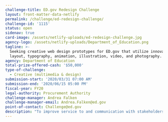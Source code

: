 ```yaml
---
challenge-title: ED.gov Redesign Challenge
layout: front-matter-data-netlify
permalink: /challenge/ed-redesign-challenge/
challenge-id: '1115'
status: open
sidenav: true
card-image: /assets/netlify-uploads/ed-redesign-challenge.jpg
agency-logo: /assets/netlify-uploads/Department_of_Education.png
tagline: >-
  Seeking creative web design prototypes for ED.gov that utilize innovations in
  layout, typography, animation, illustration, video, and photography.
agency: Department of Education
total-prize-offered-cash: '$50,000'
type-of-challenge:
  - Creative (multimedia & design)
submission-start: '2020/03/31 07:00 AM'
submission-end: '2020/06/15 05:00 PM'
fiscal-year: FY20
legal-authority: Procurement Authority
challenge-manager: Andrea Falken
challenge-manager-email: Andrea.Falken@ed.gov
point-of-contact: Challenge@ed.gov
description: "To improve service to and communication with stakeholders and the general public, the Department of Education (“ED” or “Department”) plans to modernize its public facing website.  Accordingly, ED is seeking small-scale prototypes for a redesign of ED.gov, the Department’s homepage.  \n\nThe Department is not seeking a run-of-the-mill refresh but rather a creative redesign that maximizes user experience and proposes new innovations in layout, typography, animation, illustration, video and photography, and other modern advances.\n\n*About the Department of Education*\n\nED is the agency of the federal government that establishes policy for, administers, and coordinates most federal assistance to education. The Department assists the president in executing his education policies for the nation and in implementing laws enacted by Congress. ED's mission is to promote student achievement and preparation for global competitiveness by fostering educational excellence and ensuring equal access.\n\nAlthough ED is a relative newcomer among Cabinet-level agencies, its origins go back to 1867, when President Andrew Johnson signed legislation creating the first Department of Education. Its main purpose was to collect information and statistics about the nation's schools. However, due to concern that ED would exercise too much control over local schools, the new Department was demoted to an Office of Education in 1868.\n\nOver the years, the office remained relatively small, operating under different titles and housed in various agencies, including the U.S. Department of the Interior and the former U.S. Department of Health Education and Welfare (now Health and Human Services).\n\n*The Current State of ED.gov*\n\nTo achieve its goals and further its mission, ED maintains open communication with the general public, especially those seeking information on behalf of their states, districts, schools, and children. That’s why the organization must keep pace with the way 21st century Americans learn, engage, and interact. With 312 million internet users in the United States alone – and 90 percent of American adults reporting using the internet “at least occasionally”  – it is essential to maintain a strong web presence. A key component of that effort is redesigning ED’s website.\n\nED.gov is the Department’s main public-facing website, with nearly 15 million users accessing the site in 2019. These users represented:  students and parents; press; educators and administrators; state and local officials; non-profit stakeholders; representatives from community organizations; and advocates, among others. The site’s most-visited pages included information about student loan and grant programs, and laws – like the Freedom of Information Act and the Family Educational Rights and Privacy Act.\n\nThe Department’s web presence includes several subdomains: www.ED.gov, www2.ed.gov, blog.ed.gov, and sites.ed.gov. ED.gov is managed with the open-source Drupal, WordPress and TeamSite content management systems (CMS) and is hosted externally in a cloud environment.\n\n*Limitations and Challenges of Current Design*\n\nNearly 40 percent of people will stop engaging with a website if the design is unattractive, , and nearly half of users cite design as the number one factor in assessing credibility. . Design plays a critical role in ensuring the public has access to, and engages with, the content on ED.gov.\n\nThe last large-scale update of ED.gov occurred in 2015. At that time, ED analyzed available data to determine what pages most users were accessing and redesigned the homepage to fit the public’s evolving needs. This redesign reduced the number of homepage links and created more open space, so the page became more easily navigable to the end user. The update also meant that the entire flagship site offered a mobile-friendly experience, with all content layouts using responsive design. \n\nWhile the update included several important changes, the design fell short in key areas. Customers find it challenging to quickly locate information that meets their needs. The current site: \n\n* Remains difficult to navigate;\n* Does not incorporate the latest functionality that enhances the user experience;\n* Relies too heavily on text;\n* Is antiquated; and\n* Does not have a consistent brand, look, or feel.\n\n*Goals for a Redesigned ED.gov*\n\nThe goal for this Challenge is to improve the overall quality of the design, navigation, interactivity, and presentation of ED.gov.  \n\n**The challenge is for design prototypes only.** The design prototypes received will be used to inform the development of requirements for a future acquisition for the rebuild of ED.gov. This challenge is not intended to lead to a follow-on acquisition but rather is a form of market research. Still, applicants are allowed to compete for the implementation contract following the prototype submission, even if their submission was not chosen for the redesign challenge. The two processes are independent of each other (see more details below).  \n\nED’s website is a content and information hub. Redesign innovators should focus on that foundation.  In the improved design, ED.gov should have: \n\n* Accessible content for desktop, mobile, and tablet users;\n* Integrated social media, RSS feeds, and subscription services;\n* Elegant, clean, simple, user-centered look and feel with a modern aesthetic;\n* Strong ED branding on the homepage, and throughout the entire site with a consistent appearance;\n* New and innovative tools that enhance user experience; and\n* Engaging and easy-to-navigate pages.\n\n*Performance Objectives* \n\nThe redesign of ED.gov should engage the American public, amplify the Secretary’s message, and advance ED’s policy goals, while maintaining high availability and high performance.  \n\nInnovators should ensure to the greatest extent practicable that any design supports the federally mandated 21st Century Idea Act for modernization, including complying with the following: \n\n* Be accessible to individuals with disabilities by applying section 508 of the Rehabilitation Act of 1973.\n* Uses the US Web Design Standards maturity model to create and implement the site.\n* Have a consistent appearance.\n* Contain a search function intended for public use.\n* Be provided through an industry-standard, secure connection.\n* Be fully functional and usable on common mobile devices.\n\n*Key Parameters* \n\nIn redesigning ED.gov, Challenge participants should focus on six (6) key templates: \n\n1. Homepage (http://www.ed.gov);\n2. Program office page (e.g. https://www2.ed.gov/about/offices/list/om/fs_po/ocr/home.html?src=oc)\n3. Informational page (e.g. https://www2.ed.gov/fund/grants-college.html?src=pn);\n4. Grant page (e.g. https://www2.ed.gov/programs/fws/index.html);\n5. Contact page (https://www2.ed.gov/about/contacts/gen/index.html?src=ft); and\n6. News page (http://www.ed.gov/news). The prototype must also comply with the following directives: •\tNew designs should conform with ED’s existing color scheme and use its current seal.  •\tNew designs must not use proprietary software or operating systems unless necessary. \n   •\tThe site should use either the Drupal and/or WordPress open-source CMS for web or content creation and for managing information or content on a webpage.\n\nPrototypes may incorporate text and content already available on the website, or dummy text.\n\nDeliverables\n\nTo meet the need of this challenge, participants should provide a link to a fully-functional prototype of an ED.gov redesign for the above six pages.  In addition, participants should provide back-up documentation for the prototype that includes: •\tWireframes that present the site layout and navigation. •\tMock-ups that include the layout and navigation from the wireframes but with brand and site colors, logo, images, content blocks, typography, etc. •\tOther information such as open-source CMS used, development language(s), browser(s) supported, mobile compatibility, screen resolutions (including responsive for mobile), operating systems, assistive technologies, text sizing, etc."
---
```

